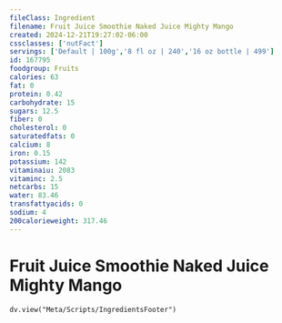 ```yaml
---
fileClass: Ingredient
filename: Fruit Juice Smoothie Naked Juice Mighty Mango
created: 2024-12-21T19:27:02-06:00
cssclasses: ['nutFact']
servings: ['Default | 100g','8 fl oz | 240','16 oz bottle | 499']
id: 167795
foodgroup: Fruits
calories: 63
fat: 0
protein: 0.42
carbohydrate: 15
sugars: 12.5
fiber: 0
cholesterol: 0
saturatedfats: 0
calcium: 8
iron: 0.15
potassium: 142
vitaminaiu: 2083
vitaminc: 2.5
netcarbs: 15
water: 83.46
transfattyacids: 0
sodium: 4
200calorieweight: 317.46
---
```


# Fruit Juice Smoothie Naked Juice Mighty Mango

```dataviewjs
dv.view("Meta/Scripts/IngredientsFooter")
```
